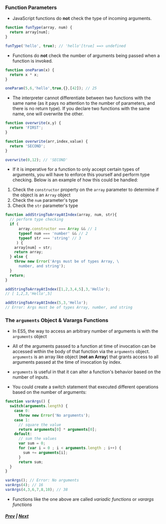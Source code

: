 ### Function Parameters
* JavaScript functions do **not** check the type of incoming arguments.

```javascript
function funType(array, num) {
  return array[num];
}

funType('hello', true); // 'hello'[true] ==> undefined
```

* Functions do **not** check the number of arguments being passed when a function is invoked.

```javascript
function oneParam(x) {
  return x * x;
}

oneParam(5,6,'hello',true,{},[42]); // 25
```

* The interpreter cannot differentiate between two functions with the same name (as it pays no attention to the number of parameters, and there is no return type). If you declare two functions with the same name, one will overwrite the other.  

```javascript
function overwrite(x,y) {
  return 'FIRST';
}

function overwrite(arr,index,value) {
  return 'SECOND';
}

overwrite(0,12); // 'SECOND'
```

* If it is imperative for a function to only accept certain types of arguments, you will have to enforce this yourself and perform type checking. Below is an example of how this could be handled:
1. Check the `constructor` property on the `array` parameter to determine if the object is an `Array` object
2. Check the `num` parameter's type
3. Check the `str` parameter's type

```javascript
function addStringToArrayAtIndex(array, num, str){
  // perform type checking
  if (
      array.constructor === Array && // 1
      typeof num === 'number' && // 2
      typeof str === 'string' // 3
     ) {
    array[num] = str;
    return array;
  } else {
    throw new Error('Args must be of types Array, \
      number, and string');
  }
  return;
}

addStringToArrayAtIndex([1,2,3,4,5],3,'Hello');
// [ 1,2,3,'Hello',5]

addStringToArrayAtIndex(5,3,'Hello');
// Error: Args must be of types Array, number, and string

```

### The `arguments` Object & Varargs Functions
* In ES5, the way to access an arbitrary number of arguments is with the `arguments` object

* All of the arguments passed to a function at time of invocation can be accessed within the body of that function via the `arguments` object. `arguments` is an array like object (**not an Array**) that grants access to all arguments passed at the time of invocation by index.

* `arguments` is useful in that it can alter a function's behavior based on the number of inputs.

* You could create a switch statement that executed different operations based on the number of arguments:

```javascript
function varArgs() {
  switch(arguments.length) {
    case 0:
      throw new Error('No arguments');
    case 1:
      // square the value
      return arguments[0] * arguments[0];
    default:
      // sum the values
      var sum = 0;
      for (var i = 0 ; i < arguments.length ; i++) {
        sum += arguments[i];
      }
      return sum;
  }
}

varArgs(); // Error: No arguments
varArgs(4); // 16
varArgs(4,3,6,7,8,10); // 38
```

* Functions like the one above are called *variadic functions* or *varargs functions*

##### [Prev](1_definition.md) | [Next](3_expressions.md)
